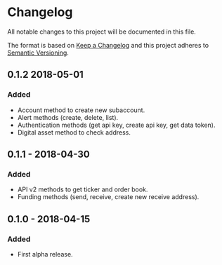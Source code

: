 # Changelog
All notable changes to this project will be documented in this file.

The format is based on [Keep a Changelog](http://keepachangelog.com/en/1.0.0/)
and this project adheres to [Semantic Versioning](http://semver.org/spec/v2.0.0.html).

## 0.1.2 2018-05-01
### Added
- Account method to create new subaccount.
- Alert methods (create, delete, list).
- Authentication methods (get api key, create api key, get data token).
- Digital asset method to check address.

## 0.1.1 - 2018-04-30
### Added
- API v2 methods to get ticker and order book.
- Funding methods (send, receive, create new receive address).

## 0.1.0 - 2018-04-15
### Added
- First alpha release.